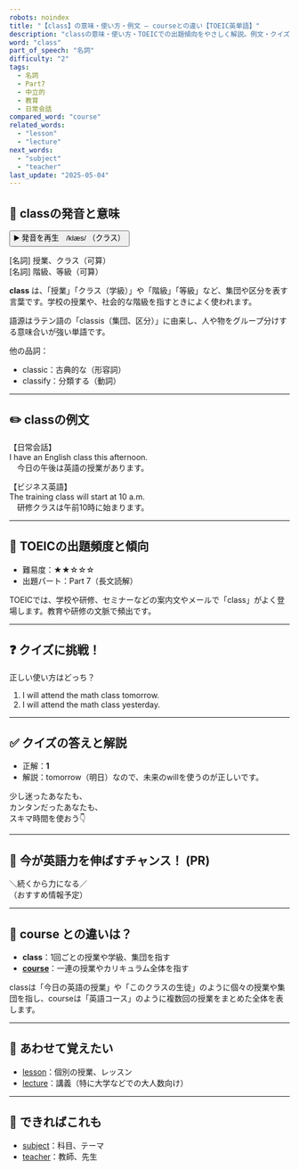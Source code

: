 ```yaml
---
robots: noindex
title: "【class】の意味・使い方・例文 ― courseとの違い【TOEIC英単語】"
description: "classの意味・使い方・TOEICでの出題傾向をやさしく解説。例文・クイズ付きでcourseとの違いもわかりやすく学べます。"
word: "class"
part_of_speech: "名詞"
difficulty: "2"
tags:
  - 名詞
  - Part7
  - 中立的
  - 教育
  - 日常会話
compared_word: "course"
related_words:
  - "lesson"
  - "lecture"
next_words:
  - "subject"
  - "teacher"
last_update: "2025-05-04"
---
```


## 🔰 classの発音と意味

<button class="play-audio" onclick="playTTS('class')">
  <span class="play-audio-main">
    ▶️ 発音を再生　/klæs/
  </span>
  <span class="play-audio-sub">
    （クラス）
  </span>
</button>

[名詞] 授業、クラス（可算）  
[名詞] 階級、等級（可算）

**class** は、「授業」「クラス（学級）」や「階級」「等級」など、集団や区分を表す言葉です。学校の授業や、社会的な階級を指すときによく使われます。

語源はラテン語の「classis（集団、区分）」に由来し、人や物をグループ分けする意味合いが強い単語です。

他の品詞：  
- classic：古典的な（形容詞）
- classify：分類する（動詞）

---

## ✏️ classの例文

【日常会話】  
I have an English class this afternoon.  
　今日の午後は英語の授業があります。

【ビジネス英語】  
The training class will start at 10 a.m.  
　研修クラスは午前10時に始まります。

---

## 🎯 TOEICの出題頻度と傾向

- 難易度：★★☆☆☆
- 出題パート：Part 7（長文読解）

TOEICでは、学校や研修、セミナーなどの案内文やメールで「class」がよく登場します。教育や研修の文脈で頻出です。

---

## ❓ クイズに挑戦！

正しい使い方はどっち？

1. I will attend the math class tomorrow.  
2. I will attend the math class yesterday.

---

## ✅ クイズの答えと解説

- 正解：**1**
- 解説：tomorrow（明日）なので、未来のwillを使うのが正しいです。

少し迷ったあなたも、  
カンタンだったあなたも、  
スキマ時間を使おう👇️

---

## 🚀 今が英語力を伸ばすチャンス！ (PR)

<div class="info-center">
＼続くから力になる／<br>  
（おすすめ情報予定）
</div>

---

## 🤔  course との違いは？

- **class**：1回ごとの授業や学級、集団を指す
- **[course](/word/course/)**：一連の授業やカリキュラム全体を指す

classは「今日の英語の授業」や「このクラスの生徒」のように個々の授業や集団を指し、courseは「英語コース」のように複数回の授業をまとめた全体を表します。

---

## 🧩 あわせて覚えたい

- [lesson](/word/lesson/)：個別の授業、レッスン
- [lecture](/word/lecture/)：講義（特に大学などでの大人数向け）

---

## 📖 できればこれも

- [subject](/word/subject/)：科目、テーマ
- [teacher](/word/teacher/)：教師、先生

<!-- cvid: aid17_bid33 -->

